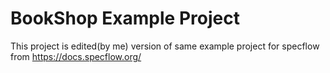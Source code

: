 BookShop Example Project
=========================


This project is edited(by me) version of same example project for specflow from https://docs.specflow.org/


